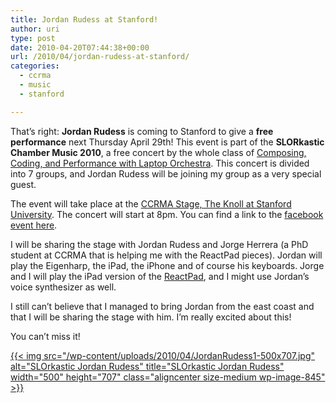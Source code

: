 ```yaml
---
title: Jordan Rudess at Stanford!
author: uri
type: post
date: 2010-04-20T07:44:38+00:00
url: /2010/04/jordan-rudess-at-stanford/
categories:
  - ccrma
  - music
  - stanford

---
```

That&#8217;s right: **Jordan Rudess** is coming to Stanford to give a **free performance** next Thursday April 29th! This event is part of the **SLORkastic Chamber Music 2010**, a free concert by the whole class of [Composing, Coding, and Performance with Laptop Orchestra][1]. This concert is divided into 7 groups, and Jordan Rudess will be joining my group as a very special guest.

The event will take place at the [CCRMA Stage, The Knoll at Stanford University][2]. The concert will start at 8pm. You can find a link to the [facebook event here][3].

I will be sharing the stage with Jordan Rudess and Jorge Herrera (a PhD student at CCRMA that is helping me with the ReactPad pieces). Jordan will play the Eigenharp, the iPad, the iPhone and of course his keyboards. Jorge and I will play the iPad version of the [ReactPad][4], and I might use Jordan&#8217;s voice synthesizer as well.

I still can&#8217;t believe that I managed to bring Jordan from the east coast and that I will be sharing the stage with him. I&#8217;m really excited about this!

You can&#8217;t miss it!

[{{< img src="/wp-content/uploads/2010/04/JordanRudess1-500x707.jpg" alt="SLOrkastic Jordan Rudess" title="SLOrkastic Jordan Rudess" width="500" height="707" class="aligncenter size-medium wp-image-845" >}}][5]

 [1]: https://ccrma.stanford.edu/courses/128/
 [2]: http://maps.google.com/maps?f=q&hl=en&q=660+Lomita+Dr,+Stanford,+CA&ie=UTF8&hq=&hnear=660+Lomita+Dr,+Stanford,+Santa+Clara,+California+94305&t=h&z=16
 [3]: http://www.facebook.com/event.php?eid=116941694998910
 [4]: https://ccrma.stanford.edu/~urinieto/256b/ReactPad/
 [5]: /wp-content/uploads/2010/04/JordanRudess1.jpg